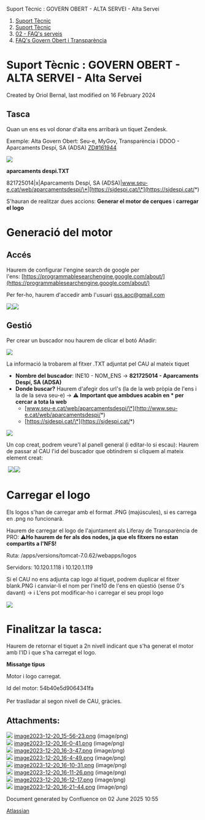 Suport Tècnic : GOVERN OBERT - ALTA SERVEI - Alta Servei  

1.  [Suport Tècnic](index.md)
2.  [Suport Tècnic](13893782.md)
3.  [02 - FAQ's serveis](26313393.md)
4.  [FAQ's Govern Obert i Transparència](100008586.md)

Suport Tècnic : GOVERN OBERT - ALTA SERVEI - Alta Servei
========================================================

Created by Oriol Bernal, last modified on 16 February 2024

Tasca
-----

Quan un ens es vol donar d'alta ens arribarà un tiquet Zendesk.

Exemple: Alta Govern Obert: Seu-e, MyGov, Transparència i DDOO - Aparcaments Despí, SA (ADSA) [ZD#161944](https://aoccat.zendesk.com/agent/tickets/161944)

![](attachments/100008588/100008589.png)

**aparcaments despi.TXT**

821725014|x|Aparcaments Despí, SA (ADSA)|www.seu-e.cat/web/aparcamentsdespi/\*|[https://sjdespi.cat/\*](https://sjdespi.cat/*)

S'hauran de realitzar dues accions: **Generar el motor de cerques** i **carregar el logo**

Generació del motor
===================

Accés
-----

Haurem de configurar l'engine search de google per l'ens: [https://programmablesearchengine.google.com/about/](https://programmablesearchengine.google.com/about/)

Per fer-ho, haurem d'accedir amb l'usuari [gss.aoc@gmail.com](mailto:gss.aoc@gmail.com)

![](attachments/100008588/100008590.png)![](attachments/100008588/100008591.png)

Gestió
------

Per crear un buscador nou haurem de clicar el botó Añadir:

![](attachments/100008588/100008592.png)

La informació la trobarem al fitxer .TXT adjuntat pel CAU al mateix tiquet

*   **Nombre del buscador**: INE10 - NOM\_ENS → **821725014 - Aparcaments Despí, SA (ADSA)**
*   **Donde buscar?** Haurem d'afegir dos url's (la de la web pròpia de l'ens i la de la seva seu-e) → ⚠️ **Important que ambdues acabin en \* per cercar a tota la web**
    *   [www.seu-e.cat/web/aparcamentsdespi/\*](http://www.seu-e.cat/web/aparcamentsdespi/*)
    *   [https://sjdespi.cat/\*](https://sjdespi.cat/*)

![](attachments/100008588/100008593.png)

Un cop creat, podrem veure'l al panell general (i editar-lo si escau): Haurem de passar al CAU l'id del buscador que obtindrem si cliquem al mateix element creat:

 ![](attachments/100008588/100008594.png)![](attachments/100008588/100008595.png)

  

Carregar el logo
================

Els logos s'han de carregar amb el format .PNG (majúscules), si es carrega en .png no funcionarà.

  

Haurem de carregar el logo de l'ajuntament als Liferay de Transparència de PRO: ⚠️**Ho haurem de fer als dos nodes, ja que els fitxers no estan compartits a l'NFS!**

Ruta: /apps/versions/tomcat-7.0.62/webapps/logos

Servidors: 10.120.1.118 i 10.120.1.119

Si el CAU no ens adjunta cap logo al tiquet, podrem duplicar el fitxer blank.PNG i canviar-li el nom per l'ine10 de l'ens en qüestió (sense 0's davant) → ℹ️ L'ens pot modificar-ho i carregar el seu propi logo

![](attachments/100008588/100008596.png)

  

Finalitzar la tasca:
====================

Haurem de retornar el tiquet a 2n nivell indicant que s'ha generat el motor amb l'ID i que s'ha carregat el logo.

**Missatge tipus**

Motor i logo carregat.

Id del motor: 54b40e5d9064341fa  
   
Per traslladar al segon nivell de CAU, gràcies.

Attachments:
------------

![](images/icons/bullet_blue.gif) [image2023-12-20\_15-56-23.png](attachments/100008588/100008589.png) (image/png)  
![](images/icons/bullet_blue.gif) [image2023-12-20\_16-0-41.png](attachments/100008588/100008590.png) (image/png)  
![](images/icons/bullet_blue.gif) [image2023-12-20\_16-3-47.png](attachments/100008588/100008591.png) (image/png)  
![](images/icons/bullet_blue.gif) [image2023-12-20\_16-4-49.png](attachments/100008588/100008592.png) (image/png)  
![](images/icons/bullet_blue.gif) [image2023-12-20\_16-10-31.png](attachments/100008588/100008593.png) (image/png)  
![](images/icons/bullet_blue.gif) [image2023-12-20\_16-11-26.png](attachments/100008588/100008594.png) (image/png)  
![](images/icons/bullet_blue.gif) [image2023-12-20\_16-12-17.png](attachments/100008588/100008595.png) (image/png)  
![](images/icons/bullet_blue.gif) [image2023-12-20\_16-21-44.png](attachments/100008588/100008596.png) (image/png)  

Document generated by Confluence on 02 June 2025 10:55

[Atlassian](http://www.atlassian.com/)